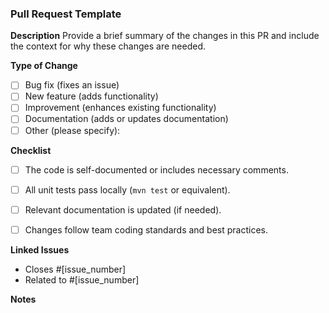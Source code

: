 
### Pull Request Template

**Description**
Provide a brief summary of the changes in this PR and include the context for why these changes are needed.

**Type of Change**
- [ ] Bug fix (fixes an issue)
- [ ] New feature (adds functionality)
- [ ] Improvement (enhances existing functionality)
- [ ] Documentation (adds or updates documentation)
- [ ] Other (please specify):

**Checklist**
- [ ] The code is self-documented or includes necessary comments.
- [ ] All unit tests pass locally (`mvn test` or equivalent).
- [ ] Relevant documentation is updated (if needed).
- [ ] Changes follow team coding standards and best practices.



**Linked Issues**
- Closes #[issue_number]
- Related to #[issue_number]

**Notes**